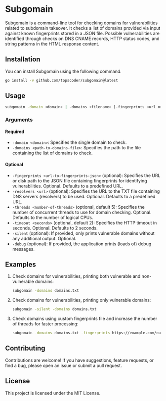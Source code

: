 # Subgomain

Subgomain is a command-line tool for checking domains for vulnerabilities related to subdomain takeover. It checks a list of domains provided via input against known fingerprints stored in a JSON file. Possible vulnerabilities are identified through checks on DNS CNAME records, HTTP status codes, and string patterns in the HTML response content.

## Installation

You can install Subgomain using the following command:

```bash
go install -v github.com/topscoder/subgomain@latest
```

## Usage

```bash
subgomain -domain <domain> | -domains <filename> [-fingerprints <url_or_local_path>] [-resolvers <url>] [-threads <int>] [-timeout <seconds>] [-silent] [-debug]
```

### Arguments

#### Required
- `-domain <domain>`: Specifies the single domain to check.
- `-domains <path-to-domains-file>`: Specifies the path to the file containing the list of domains to check.

#### Optional
- `-fingerprints <url-to-fingerprints-json>` (optional): Specifies the URL or disk path to the JSON file containing fingerprints for identifying vulnerabilities. Optional. Defaults to a predefined URL.
- `-resolvers <url>` (optional): Specifies the URL to the TXT file containing DNS servers (resolvers) to be used. Optional. Defaults to a predefined URL.
- `-threads <number-of-threads>` (optional, default 5): Specifies the number of concurrent threads to use for domain checking. Optional. Defaults to the number of logical CPUs.
- `-timeout <seconds>` (optional, default 2): Specifies the HTTP timeout in seconds. Optional. Defaults to 2 seconds.
- `-silent` (optional): If provided, only prints vulnerable domains without any additional output. Optional.
- `-debug` (optional): If provided, the application prints (loads of) debug messages.

## Examples

1. Check domains for vulnerabilities, printing both vulnerable and non-vulnerable domains:
   ```bash
   subgomain -domains domains.txt
   ```

2. Check domains for vulnerabilities, printing only vulnerable domains:
   ```bash
   subgomain -silent -domains domains.txt
   ```

3. Check domains using custom fingerprints file and increase the number of threads for faster processing:
   ```bash
   subgomain -domains domains.txt -fingerprints https://example.com/custom_fingerprints.json -threads 10
   ```

## Contributing

Contributions are welcome! If you have suggestions, feature requests, or find a bug, please open an issue or submit a pull request.

## License

This project is licensed under the MIT License.